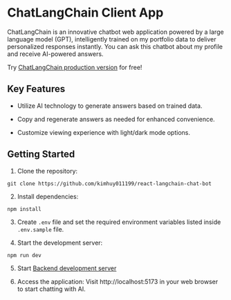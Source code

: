 # ChatLangChain Client App

ChatLangChain is an innovative chatbot web application powered by a large language model (GPT), intelligently trained on my portfolio data to deliver personalized responses instantly. You can ask this chatbot about my profile and receive AI-powered answers.

Try [ChatLangChain production version]() for free!

## Key Features

- Utilize AI technology to generate answers based on trained data.

- Copy and regenerate answers as needed for enhanced convenience.

- Customize viewing experience with light/dark mode options.

## Getting Started

1. Clone the repository:

```
git clone https://github.com/kimhuy011199/react-langchain-chat-bot
```

2. Install dependencies:

```
npm install
```

3. Create `.env` file and set the required environment variables listed inside `.env.sample` file.

4. Start the development server:

```
npm run dev
```

5. Start [Backend development server](https://github.com/kimhuy011199/node-langchain-chatbot)

6. Access the application: Visit http://localhost:5173 in your web browser to start chatting with AI.
